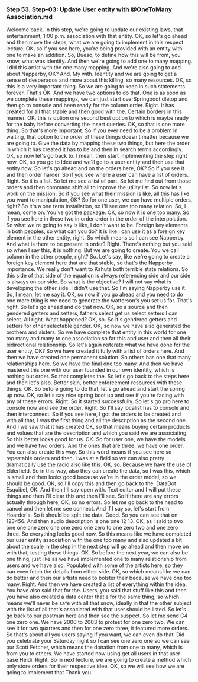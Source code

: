 ### Step 53. Step-03: Update User entity with @OneToMany Association.md
Welcome back. In this step, we're going to update our existing laws, that entertainment, 1:00 p.m. association with that entity. OK, so let's go ahead and then move the steps, what we are going to implement in this respect lecture. OK, so if you see here, you're being provided with an entity with one to make an addition. So, Bueso, to define how this will be from, you know, what was identity. And then we're going to add one to many mapping. I did this artist with the one many mapping. And we're also going to add about Napperby, OK? And. My with. Identity and we are going to get a sense of desperados and more about this killing, so many resources. OK, so this is a very important thing. So we are going to keep in such statements forever. That's OK. And we have two options to do that. One is as soon as we complete these mappings, we can just start overSpringboot dletop and then go to console and been ready for the column order. Right. It has created for all that stable and then good with the. Certain borders in this manner. OK, this is option one second best option to which is maybe ready for the baby before converting the insert queries. OK, so that is one more thing. So that's more important. So if you ever need to be a problem in waiting, that option to the order of these things doesn't matter because we are going to. Give the data by mapping these two things, but here the order in which it has created it has to be and then in search terms accordingly. OK, so now let's go back to. I mean, then start implementing the step right now. OK, so you go to Idee and we'll go to a user entity and then use that entity now. So let's go ahead and on the orders here, OK? So if you see it and then order harder. So if you see where a user can have a list of orders. Right. So it is a list. So let me see a list of part. So let me find out from those orders and then command shift all to improve the utility list. So now let's work on the mission. So if you see what their mission is like, all this has like you want to manipulation, OK? So for one user, we can have multiple orders, right? So it's a one term installation, so I'll see one too many relation. So, I mean, come on. You've got the package. OK, so now it is one too many. So if you see here in these two in order order in the order of the interpolation. So what we're going to say is like, I don't want to be. Foreign key elements in both peoples, so what can you do? It is like I can use it as a foreign key element in the other entity, right. So which means so I can see Napperby. And what is there to be present in order? Right. There's nothing but you said so when I say this, it is nothing. But we are going to create. You we call column in the other people, right? So. Let's say, like we're going to create a foreign key element here that are that stable, so that's the Napperby importance. We really don't want to Kahuta both terrible state relations. So this side of that side of the equation is always referencing side and our side is always on our side. So what is the objective? I will not say what is developing the other side. I didn't use that. So I'm saying Napperby use it. So, I mean, let me say it. OK, so now if you go ahead and you need to do one more thing is we need to generate the watterson's you set us for. That's right. So let's go ahead and do that now. OK, so a source and then gendered getters and setters, fathers select get us select setters I can select. All right. What happened? OK, so. So it's gendered getters and setters for other selectable gender. OK, so now we have also generated the brothers and sisters. So we have complete that entity in this world for one too many and many to one association so far this and user and then all their bidirectional relationship. So let's again reiterate what we have done for the user entity, OK? So we have created it fully with a list of orders here. And then we have created one permanent solution. So others has one that many relationships here. So we have the final one too many. And then we have mastered this one with our user founded in our own identity, which is nothing but order. So that completes the. So let's go back to the steps here and then let's also. Better skin, better enforcement resources with these things. OK. So before going to do that, let's go ahead and start the spring up now. OK, so let's say nice spring boot up and see if you're facing with any of these errors. Right. So it started successfully. So let's go pro here to console now and see the order. Right. So I'll say localist has to console and then interconnect. So if you see here, I got the orders to be created and with all that, I was the first thing and all the description as the second one. And I we saw that it has created OK, so that means buying certain products and values that are the description and which you said we are associating. So this better looks good for us. OK. So for user one, we have the models and we have two orders. And the ones that are three, we have one order. You can also create this way. So this word means if you see here so repeatable orders and then. I was at a field so we can also pretty dramatically use the radio also like this. OK, so. Because we have the use of Elderfield. So in this way, also they can create the data, so I was this, which is small and then looks good because we're in the order model, so we should be good. OK, so I'll copy this and then go back to the. DataDot Esquibel, OK. And then I'll say open with. Text editor and I will put these things and then I'll clear this and then I'll see. So if there are any errors actually through here, OK, so no errors. So let me go back to the head to cancel and then let me see connect. And if I say so, let's start from Hoarder's. So it should be split the data. Good. So you can see that on 123456. And then audio description is one one 12 13. OK, as I said to two one one one zero one one zero one zero to one zero two and one zero three. So everything looks good now. So this means like we have completed our user entity association with the one too many and also updated a bit about the scale in the step in the next step will go ahead and then move on with that, testing these things. OK. So before the next year, we can also be one thing, just like as we have implemented one to many relationship from users and we have also. Populated with some of the artists here, so they can even fetch the details from either side. OK, so which means like we can do better and then our artists need to bolster their because we have one too many. Right. And then we have created a list of everything within the idea. You have also said that for the. Users, you said that stuff like this and then you have also created a data center that's for the same thing, so which means we'll never be safe with all that snow, ideally in that the other subject with the list of all that's associated with that user should be listed. So let's go back to our postman here and then see the suspect. So let me send C4 one zero one. We have 2000 to 2003 to protest for one zero two. We can see it for two quarters and then for one zero three, it featured more orders. So that's about all you users saying if you want, we can even do that. Did you celebrate your Saturday night so I can see one zero one so we can see our Scott Fetcher, which means the donation from one to many, which is from you to others. We have started now using get all users in that user base Heidi. Right. So in next lecture, we are going to create a method which only store orders for their respective idee. OK, so we will see how we are going to implement that Thank you. 
